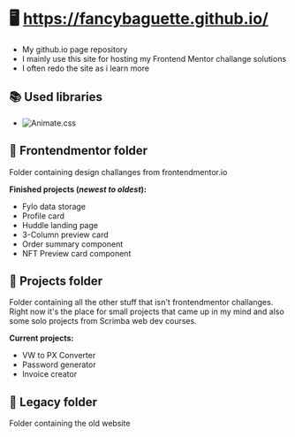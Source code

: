 # **🖥 https://fancybaguette.github.io/**
- My github.io page repository
- I mainly use this site for hosting my Frontend Mentor challange solutions
- I often redo the site as i learn more

## **📚 Used libraries**
- ![Animate.css](https://www.animate.style)

## **📁 Frontendmentor folder**

Folder containing design challanges from frontendmentor.io

**Finished projects (*newest to oldest*):** 
- Fylo data storage
- Profile card
- Huddle landing page
- 3-Column preview card
- Order summary component
- NFT Preview card component

## **📁 Projects folder**

Folder containing all the other stuff that isn't frontendmentor challanges. Right now it's the place for small projects that came up in my mind and also some solo projects from Scrimba web dev courses.

**Current projects:** 
- VW to PX Converter
- Password generator
- Invoice creator

## **📁 Legacy folder**

Folder containing the old website
